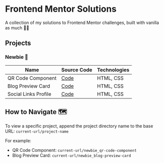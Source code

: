 # Frontend Mentor Solutions

A collection of my solutions to Frontend Mentor challenges, built with vanilla as much 🍦✨

## Projects

### Newbie 🌱

| Name | Source Code | Technologies |
|------|------------|--------------|
| QR Code Component | [Code](./newbie_qr-code-component) | HTML, CSS |
| Blog Preview Card | [Code](./newbie_blog-preview-card) | HTML, CSS |
| Social Links Profile | [Code](./newbie_social-links-profile) | HTML, CSS |

## How to Navigate 🗺️

To view a specific project, append the project directory name to the base URL:
```current-url/project-name```

For example:
- QR Code Component: ```current-url/newbie_qr-code-component```
- Blog Preview Card: ```current-url/newbie_blog-preview-card```
